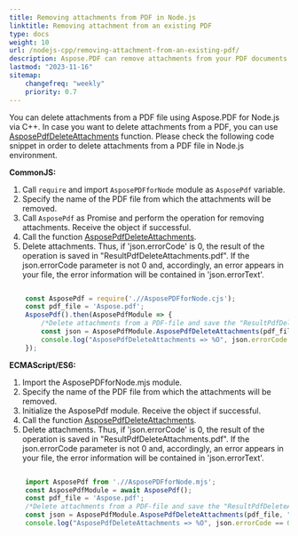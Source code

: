 ```yaml
---
title: Removing attachments from PDF in Node.js
linktitle: Removing attachment from an existing PDF
type: docs
weight: 10
url: /nodejs-cpp/removing-attachment-from-an-existing-pdf/
description: Aspose.PDF can remove attachments from your PDF documents. Use Node.js environment to remove attachments in PDF files by Aspose.PDF.
lastmod: "2023-11-16"
sitemap:
    changefreq: "weekly"
    priority: 0.7
---
```


You can delete attachments from a PDF file using Aspose.PDF for Node.js via C++. In case you want to delete attachments from a PDF, you can use [AsposePdfDeleteAttachments](https://reference.aspose.com/pdf/nodejs-cpp/organize/asposepdfdeleteattachments/) function. 
Please check the following code snippet in order to delete attachments from a PDF file in Node.js environment.

**CommonJS:**

1. Call `require` and import `AsposePDFforNode` module as `AsposePdf` variable.
1. Specify the name of the PDF file from which the attachments will be removed.
1. Call `AsposePdf` as Promise and perform the operation for removing attachments. Receive the object if successful.
1. Call the function [AsposePdfDeleteAttachments](https://reference.aspose.com/pdf/nodejs-cpp/organize/asposepdfdeleteattachments/).
1. Delete attachments. Thus, if 'json.errorCode' is 0, the result of the operation is saved in "ResultPdfDeleteAttachments.pdf". If the json.errorCode parameter is not 0 and, accordingly, an error appears in your file, the error information will be contained in 'json.errorText'.

```js

    const AsposePdf = require('.//AsposePDFforNode.cjs');
    const pdf_file = 'Aspose.pdf';
    AsposePdf().then(AsposePdfModule => {
        /*Delete attachments from a PDF-file and save the "ResultPdfDeleteAttachments.pdf"*/
        const json = AsposePdfModule.AsposePdfDeleteAttachments(pdf_file, "ResultPdfDeleteAttachments.pdf");
        console.log("AsposePdfDeleteAttachments => %O", json.errorCode == 0 ? json.fileNameResult : json.errorText);
    });
```

**ECMAScript/ES6:**

1. Import the AsposePDFforNode.mjs module.
1. Specify the name of the PDF file from which the attachments will be removed.
1. Initialize the AsposePdf module. Receive the object if successful.
1. Call the function [AsposePdfDeleteAttachments](https://reference.aspose.com/pdf/nodejs-cpp/organize/asposepdfdeleteattachments/).
1. Delete attachments. Thus, if 'json.errorCode' is 0, the result of the operation is saved in "ResultPdfDeleteAttachments.pdf". If the json.errorCode parameter is not 0 and, accordingly, an error appears in your file, the error information will be contained in 'json.errorText'.

```js

    import AsposePdf from './/AsposePDFforNode.mjs';
    const AsposePdfModule = await AsposePdf();
    const pdf_file = 'Aspose.pdf';
    /*Delete attachments from a PDF-file and save the "ResultPdfDeleteAttachments.pdf"*/
    const json = AsposePdfModule.AsposePdfDeleteAttachments(pdf_file, "ResultPdfDeleteAttachments.pdf");
    console.log("AsposePdfDeleteAttachments => %O", json.errorCode == 0 ? json.fileNameResult : json.errorText);
```